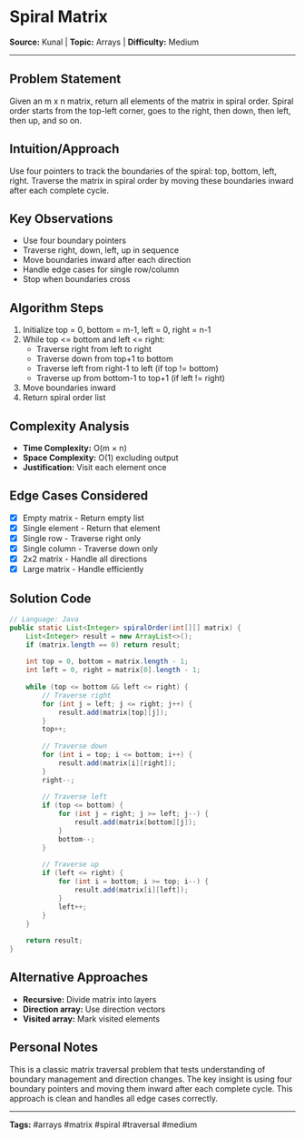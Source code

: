# Spiral Matrix

**Source:** Kunal | **Topic:** Arrays | **Difficulty:** Medium  

---

## Problem Statement
Given an m x n matrix, return all elements of the matrix in spiral order. Spiral order starts from the top-left corner, goes to the right, then down, then left, then up, and so on.

## Intuition/Approach
Use four pointers to track the boundaries of the spiral: top, bottom, left, right. Traverse the matrix in spiral order by moving these boundaries inward after each complete cycle.

## Key Observations
- Use four boundary pointers
- Traverse right, down, left, up in sequence
- Move boundaries inward after each direction
- Handle edge cases for single row/column
- Stop when boundaries cross

## Algorithm Steps
1. Initialize top = 0, bottom = m-1, left = 0, right = n-1
2. While top <= bottom and left <= right:
   - Traverse right from left to right
   - Traverse down from top+1 to bottom
   - Traverse left from right-1 to left (if top != bottom)
   - Traverse up from bottom-1 to top+1 (if left != right)
3. Move boundaries inward
4. Return spiral order list

## Complexity Analysis
- **Time Complexity:** O(m × n)
- **Space Complexity:** O(1) excluding output
- **Justification:** Visit each element once

## Edge Cases Considered
- [x] Empty matrix - Return empty list
- [x] Single element - Return that element
- [x] Single row - Traverse right only
- [x] Single column - Traverse down only
- [x] 2x2 matrix - Handle all directions
- [x] Large matrix - Handle efficiently

## Solution Code

```java
// Language: Java
public static List<Integer> spiralOrder(int[][] matrix) {
    List<Integer> result = new ArrayList<>();
    if (matrix.length == 0) return result;
    
    int top = 0, bottom = matrix.length - 1;
    int left = 0, right = matrix[0].length - 1;
    
    while (top <= bottom && left <= right) {
        // Traverse right
        for (int j = left; j <= right; j++) {
            result.add(matrix[top][j]);
        }
        top++;
        
        // Traverse down
        for (int i = top; i <= bottom; i++) {
            result.add(matrix[i][right]);
        }
        right--;
        
        // Traverse left
        if (top <= bottom) {
            for (int j = right; j >= left; j--) {
                result.add(matrix[bottom][j]);
            }
            bottom--;
        }
        
        // Traverse up
        if (left <= right) {
            for (int i = bottom; i >= top; i--) {
                result.add(matrix[i][left]);
            }
            left++;
        }
    }
    
    return result;
}
```

## Alternative Approaches
- **Recursive:** Divide matrix into layers
- **Direction array:** Use direction vectors
- **Visited array:** Mark visited elements

## Personal Notes
This is a classic matrix traversal problem that tests understanding of boundary management and direction changes. The key insight is using four boundary pointers and moving them inward after each complete cycle. This approach is clean and handles all edge cases correctly.

---
**Tags:** #arrays #matrix #spiral #traversal #medium

